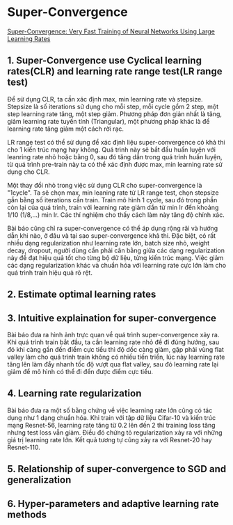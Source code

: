 # Super-Convergence
[Super-Convergence: Very Fast Training of Neural Networks Using Large Learning Rates](https://arxiv.org/pdf/1708.07120.pdf)

## 1. Super-Convergence use Cyclical learning rates(CLR) and learning rate range test(LR range test)
Để sử dụng CLR, ta cần xác định max, min learning rate và stepsize. Stepsize là số iterations sử dụng cho mỗi step, mỗi cycle gồm 2 step, một step learning rate tăng, một step giảm. Phương pháp đơn giản nhất là tăng, giảm learning rate tuyến tính (Triangular), một phương pháp khác là để learning rate tăng giảm một cách rời rạc.

LR range test có thể sử dụng để xác định liệu super-convergence có khả thi cho 1 kiến trúc mạng hay không. Quá trình này sẽ bắt đầu huấn luyện với leanring rate nhỏ hoặc bằng 0, sau đó tăng dần trong quá trình huấn luyện, từ quá trình pre-train này ta có thể xác định được max, min learning rate sử dụng cho CLR.

Một thay đổi nhỏ trong việc sử dụng CLR cho super-convergence là "1cycle". Ta sẽ chọn max, min leaning rate từ LR range test, chọn stepsize gần bằng số iterations cần train. Train mô hình 1 cycle, sau đó trong phần còn lại của quá trình, train với learning rate giảm dần từ min lr đến khoảng 1/10 (1/8,...) min lr. Các thí nghiệm cho thấy cách làm này tăng độ chính xác.

Bài báo cũng chỉ ra super-convergence có thể áp dụng rộng rãi và hướng dẫn khi nào, ở đâu và tại sao super-convergence khả thi. Đặc biệt, có rất nhiều dạng regularization như learning rate lớn, batch size nhỏ, weight decay, dropout, người dùng cần phải cân bằng giữa các dạng regularization này để đạt hiệu quả tốt cho từng bộ dữ liệu, từng kiến trúc mạng. Việc giảm các dạng regularization khác và chuẩn hóa với learning rate cực lớn làm cho quá trình train hiệu quả rõ rệt.

## 2. Estimate optimal learning rates

## 3. Intuitive explaination for super-convergence
Bài báo đưa ra hình ảnh trực quan về quá trình super-convergence xảy ra. Khi quá trình train bắt đầu, ta cần learning rate nhỏ đề đi đúng hướng, sau đó khi càng gần đến điểm cực tiểu thì độ dốc càng giảm, gặp phải vùng flat valley làm cho quá trình train không có nhiều tiến triển, lúc này learning rate tăng lên làm đẩy nhanh tốc độ vượt qua flat valley, sau đó learning rate lại giảm để mô hình có thể đi đến được điểm cực tiểu.
## 4. Learning rate regularization
Bài báo đưa ra một số bằng chứng về việc learning rate lớn cũng có tác dụng như 1 dạng chuẩn hóa. Khi train với tập dữ liệu Cifar-10 và kiến trúc mạng Resnet-56, learning rate tăng từ 0.2 lên đến 2 thì training loss tăng nhưng test loss vẫn giảm. Điều đó chứng tỏ regularization xảy ra với những giá trị learning rate lớn. Kết quả tương tự cũng xảy ra với Resnet-20 hay Resnet-110.
## 5. Relationship of super-convergence to SGD and generalization
## 6. Hyper-parameters and adaptive learning rate methods
